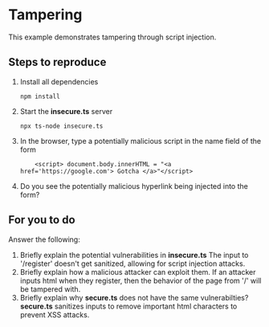 # Tampering

This example demonstrates tampering through script injection.

## Steps to reproduce

1. Install all dependencies

    `npm install`

2. Start the **insecure.ts** server

    `npx ts-node insecure.ts`

3. In the browser, type a potentially malicious script in the name field of the form

    ```
        <script> document.body.innerHTML = "<a href='https://google.com'> Gotcha </a>"</script>
    ```

4. Do you see the potentially malicious hyperlink being injected into the form?

## For you to do

Answer the following:

1. Briefly explain the potential vulnerabilities in **insecure.ts**
The input to '/register' doesn't get sanitized, allowing for script injection attacks.
2. Briefly explain how a malicious attacker can exploit them.
If an attacker inputs html when they register, then the behavior of the page from '/' will be tampered with.
3. Briefly explain why **secure.ts** does not have the same vulnerabilties?
**secure.ts** sanitizes inputs to remove important html characters to prevent XSS attacks.